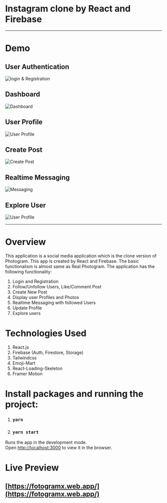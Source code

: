 # Instagram clone by React and Firebase

---

# Demo

## User Authentication

![login & Registration](demo/login.png)

## Dashboard

![Dashboard](demo/dashboard.png)

## User Profile

![User Profile](demo/profile.png)

## Create Post

![Create Post](demo/createpost.png)

## Realtime Messaging

![Messaging](demo/messaging.png)

## Explore User

![User Profile](demo/explore.png)

---

# Overview

This application is a social media application which is the clone version of Photogram. This app is created by React and Firebase. The basic functionalism is almost same as Real Photogram. The application has the following functionality:

1. Login and Registration
2. Follow/Unfollow Users, Like/Comment Post
3. Create New Post
4. Display user Profiles and Photos
5. Realtime Messaging with followed Users
6. Update Profile
7. Explore users

# Technologies Used

1.  React.js
2.  Firebase (Auth, Firestore, Storage)
3.  Tailwindcss
4.  Emoji-Mart
5.  React-Loading-Skeleton
6.  Framer Motion

# Install packages and running the project:

1. ### `yarn`
2. ### `yarn start`

Runs the app in the development mode.\
Open [http://localhost:3000](http://localhost:3000) to view it in the browser.

# Live Preview

## [https://fotogramx.web.app/](https://fotogramx.web.app/)
